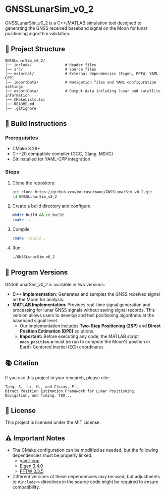 # GNSSLunarSim_v0_2

GNSSLunarSim_v0_2 is a C++/MATLAB simulation tool designed to generating the GNSS received baseband signal on the Moon for lunar positioning algorithm validation.

## 📂 Project Structure
```
GNSSLunarSim_v0_2/
│── include/               # Header files
│── src/                   # Source files
│── external/              # External dependencies (Eigen, FFTW, YAML-CPP)
│── importData/            # Navigation files and YAML configuration settings
│── exportData/            # Output data including lunar and satellite information
│── CMakeLists.txt
│── README.md
│── .gitignore
```
## 🚀 Build Instructions

### Prerequisites
- CMake 3.29+
- C++20 compatible compiler (GCC, Clang, MSVC)
- Git installed for YAML-CPP integration

### Steps
1. Clone the repository:
   ```sh
   git clone https://github.com/yourusername/GNSSLunarSim_v0_2.git
   cd GNSSLunarSim_v0_2
   ```
2. Create a build directory and configure:
   ```sh
   mkdir build && cd build
   cmake ..
   ```
3. Compile:
   ```sh
   cmake --build .
   ```
4. Run:
   ```sh
   ./GNSSLunarSim_v0_2
   ```

## 📌 Program Versions
GNSSLunarSim_v0_2 is available in two versions:
- **C++ Implementation**: Generates and samples the GNSS received signal on the Moon for analysis.
- **MATLAB Implementation**: Provides real-time signal generation and processing for lunar GNSS signals without saving signal records. This version allows users to develop and test positioning algorithms at the baseband signal level.
  - Our implementation includes **Two-Step Positioning (2SP)** and **Direct Position Estimation (DPE)** solutions.
  - **Important:** Before executing any code, the MATLAB script **`moon_position.m`** must be run to compute the Moon's position in Earth-Centered Inertial (ECI) coordinates.

## 📚 Citation
If you use this project in your research, please cite:
```
Tang, S., Li, H., and Closas, P.,
Direct Position Estimation Framework for Lunar Positioning, Navigation, and Timing. TBD...
```

## 📜 License
This project is licensed under the MIT License.

## ⚠️ Important Notes
- The CMake configuration can be modified as needed, but the following dependencies must be properly linked:
  - [yaml-cpp](https://github.com/jbeder/yaml-cpp)
  - [Eigen 3.4.0](https://eigen.tuxfamily.org/index.php?title=Main_Page)
  - [FFTW 3.3.5](https://www.fftw.org/install/windows.html)
- Different versions of these dependencies may be used, but adjustments to `#include<>` directives in the source code might be required to ensure compatibility.
